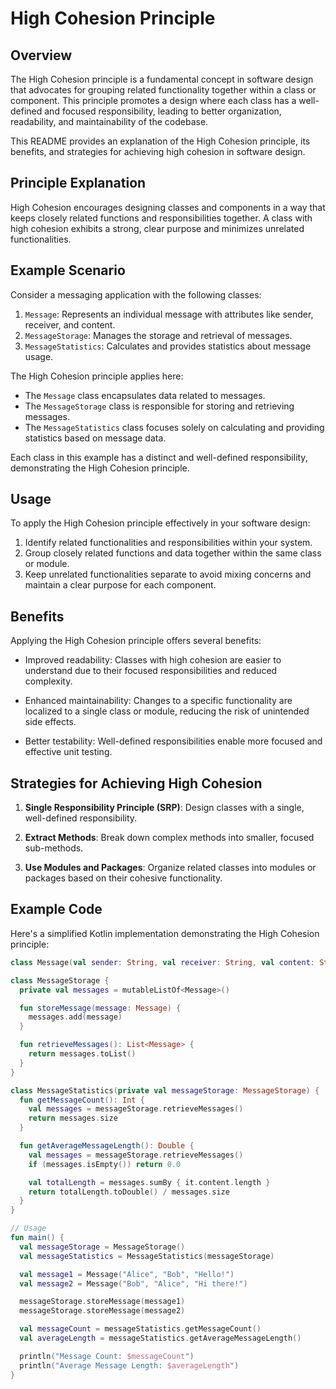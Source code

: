 # High Cohesion Principle

## Overview

The High Cohesion principle is a fundamental concept in software design that advocates for grouping related
functionality together within a class or component. This principle promotes a design where each class has a well-defined
and focused responsibility, leading to better organization, readability, and maintainability of the codebase.

This README provides an explanation of the High Cohesion principle, its benefits, and strategies for achieving high
cohesion in software design.

## Principle Explanation

High Cohesion encourages designing classes and components in a way that keeps closely related functions and
responsibilities together. A class with high cohesion exhibits a strong, clear purpose and minimizes unrelated
functionalities.

## Example Scenario

Consider a messaging application with the following classes:

1. `Message`: Represents an individual message with attributes like sender, receiver, and content.
2. `MessageStorage`: Manages the storage and retrieval of messages.
3. `MessageStatistics`: Calculates and provides statistics about message usage.

The High Cohesion principle applies here:

- The `Message` class encapsulates data related to messages.
- The `MessageStorage` class is responsible for storing and retrieving messages.
- The `MessageStatistics` class focuses solely on calculating and providing statistics based on message data.

Each class in this example has a distinct and well-defined responsibility, demonstrating the High Cohesion principle.

## Usage

To apply the High Cohesion principle effectively in your software design:

1. Identify related functionalities and responsibilities within your system.
2. Group closely related functions and data together within the same class or module.
3. Keep unrelated functionalities separate to avoid mixing concerns and maintain a clear purpose for each component.

## Benefits

Applying the High Cohesion principle offers several benefits:

- Improved readability: Classes with high cohesion are easier to understand due to their focused responsibilities and
  reduced complexity.

- Enhanced maintainability: Changes to a specific functionality are localized to a single class or module, reducing the
  risk of unintended side effects.

- Better testability: Well-defined responsibilities enable more focused and effective unit testing.

## Strategies for Achieving High Cohesion

1. **Single Responsibility Principle (SRP)**: Design classes with a single, well-defined responsibility.

2. **Extract Methods**: Break down complex methods into smaller, focused sub-methods.

3. **Use Modules and Packages**: Organize related classes into modules or packages based on their cohesive
   functionality.

## Example Code

Here's a simplified Kotlin implementation demonstrating the High Cohesion principle:

```kotlin
class Message(val sender: String, val receiver: String, val content: String)

class MessageStorage {
  private val messages = mutableListOf<Message>()

  fun storeMessage(message: Message) {
    messages.add(message)
  }

  fun retrieveMessages(): List<Message> {
    return messages.toList()
  }
}

class MessageStatistics(private val messageStorage: MessageStorage) {
  fun getMessageCount(): Int {
    val messages = messageStorage.retrieveMessages()
    return messages.size
  }

  fun getAverageMessageLength(): Double {
    val messages = messageStorage.retrieveMessages()
    if (messages.isEmpty()) return 0.0

    val totalLength = messages.sumBy { it.content.length }
    return totalLength.toDouble() / messages.size
  }
}

// Usage
fun main() {
  val messageStorage = MessageStorage()
  val messageStatistics = MessageStatistics(messageStorage)

  val message1 = Message("Alice", "Bob", "Hello!")
  val message2 = Message("Bob", "Alice", "Hi there!")

  messageStorage.storeMessage(message1)
  messageStorage.storeMessage(message2)

  val messageCount = messageStatistics.getMessageCount()
  val averageLength = messageStatistics.getAverageMessageLength()

  println("Message Count: $messageCount")
  println("Average Message Length: $averageLength")
}
```
